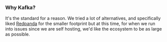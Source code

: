 ### Why Kafka?

It's the standard for a reason. We tried a lot of alternatives, and specifically liked [Redpanda](https://redpanda.com) for the smaller footprint but at this time, for when we run into issues since we are self hosting, we'd like the ecosystem to be as large as possible.
